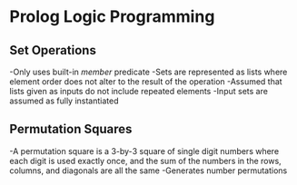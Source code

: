 # Prolog Logic Programming
## Set Operations
-Only uses built-in *member* predicate
-Sets are represented as lists where element order does not alter to the result of the operation
-Assumed that lists given as inputs do not include repeated elements
-Input sets are assumed as fully instantiated
## Permutation Squares
-A permutation square is a 3-by-3 square of single digit numbers where each digit is used exactly once, and the sum of the numbers in the rows, columns, and diagonals are all the same
-Generates number permutations
